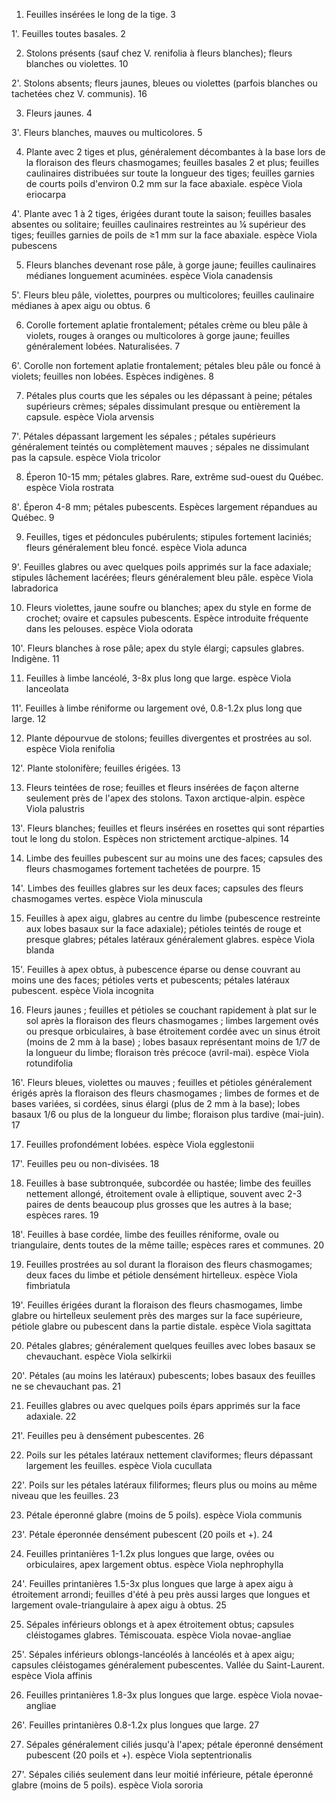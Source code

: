 
1. Feuilles insérées le long de la tige. 3

1'. Feuilles toutes basales. 2

2. Stolons présents (sauf chez V. renifolia à fleurs blanches); fleurs blanches ou
violettes. 10

2'. Stolons absents; fleurs jaunes, bleues ou violettes (parfois blanches ou tachetées chez V. communis). 16

3. Fleurs jaunes. 4

3'. Fleurs blanches, mauves ou multicolores. 5

4. Plante avec 2 tiges et plus, généralement décombantes à la base lors de la floraison des fleurs
chasmogames; feuilles basales 2 et plus; feuilles caulinaires distribuées sur toute la longueur des tiges;
feuilles garnies de courts poils d'environ 0.2 mm sur la face
abaxiale. espèce Viola eriocarpa

4'. Plante avec 1 à 2 tiges, érigées durant toute la saison; feuilles basales absentes ou solitaire; feuilles
caulinaires restreintes au ¼ supérieur des tiges; feuilles garnies de poils de ≥1 mm sur la face abaxiale. espèce Viola pubescens

5. Fleurs blanches devenant rose pâle, à gorge jaune; feuilles caulinaires médianes longuement
acuminées. espèce Viola canadensis

5'. Fleurs bleu pâle, violettes, pourpres ou multicolores; feuilles caulinaire médianes à apex aigu ou
obtus. 6

6. Corolle fortement aplatie frontalement; pétales crème ou bleu pâle à violets, rouges à oranges ou
multicolores à gorge jaune; feuilles généralement lobées. Naturalisées. 7

6'. Corolle non fortement aplatie frontalement; pétales bleu pâle ou foncé à violets; feuilles non lobées.
Espèces indigènes. 8

7. Pétales plus courts que les sépales ou les dépassant à peine; pétales supérieurs crèmes; sépales
dissimulant presque ou entièrement la capsule. espèce Viola arvensis

7'. Pétales dépassant largement les sépales ; pétales supérieurs généralement teintés ou complètement
mauves ; sépales ne dissimulant pas la capsule. espèce Viola tricolor

8. Éperon 10-15 mm; pétales glabres. Rare, extrême sud-ouest du Québec. espèce Viola rostrata

8'. Éperon 4-8 mm; pétales pubescents. Espèces largement répandues au Québec. 9

9. Feuilles, tiges et pédoncules pubérulents; stipules fortement laciniés; fleurs généralement bleu
foncé. espèce Viola adunca

9'. Feuilles glabres ou avec quelques poils apprimés sur la face adaxiale; stipules lâchement lacérées;
fleurs généralement bleu pâle. espèce Viola labradorica

10. Fleurs violettes, jaune soufre ou blanches; apex du style en forme de crochet; ovaire et capsules
pubescents. Espèce introduite fréquente dans les pelouses. espèce Viola odorata

10'. Fleurs blanches à rose pâle; apex du style élargi; capsules glabres. Indigène. 11

11. Feuilles à limbe lancéolé, 3-8x plus long que large. espèce Viola lanceolata

11'. Feuilles à limbe réniforme ou largement ové, 0.8-1.2x plus long que large. 12

12. Plante dépourvue de stolons; feuilles divergentes et prostrées au sol. espèce Viola renifolia

12'. Plante stolonifère; feuilles érigées. 13

13. Fleurs teintées de rose; feuilles et fleurs insérées de façon alterne seulement près de l'apex des stolons.
Taxon arctique-alpin. espèce Viola palustris

13'. Fleurs blanches; feuilles et fleurs insérées en rosettes qui sont réparties tout le long du stolon. Espèces
non strictement arctique-alpines. 14

14. Limbe des feuilles pubescent sur au moins une des faces; capsules des fleurs chasmogames fortement
tachetées de pourpre. 15

14'. Limbes des feuilles glabres sur les deux faces; capsules des fleurs chasmogames vertes. espèce Viola minuscula

15. Feuilles à apex aigu, glabres au centre du limbe (pubescence restreinte aux lobes basaux sur la face
adaxiale); pétioles teintés de rouge et presque glabres; pétales latéraux généralement
glabres. espèce Viola blanda

15'. Feuilles à apex obtus, à pubescence éparse ou dense couvrant au moins une des faces; pétioles verts et
pubescents; pétales latéraux pubescent. espèce Viola incognita

16. Fleurs jaunes ; feuilles et pétioles se couchant rapidement à plat sur le sol après la floraison des fleurs
chasmogames ; limbes largement ovés ou presque orbiculaires, à base étroitement cordée avec un sinus
étroit (moins de 2 mm à la base) ; lobes basaux représentant moins de 1/7 de la longueur du limbe;
floraison très précoce (avril-mai). espèce Viola rotundifolia

16'. Fleurs bleues, violettes ou mauves ; feuilles et pétioles généralement érigés après la floraison des
fleurs chasmogames ; limbes de formes et de bases variées, si cordées, sinus élargi (plus de 2 mm à la
base); lobes basaux 1/6 ou plus de la longueur du limbe; floraison plus tardive (mai-juin). 17

17. Feuilles profondément lobées. espèce Viola egglestonii

17'. Feuilles peu ou non-divisées. 18

18. Feuilles à base subtronquée, subcordée ou hastée; limbe des feuilles nettement allongé, étroitement
ovale à elliptique, souvent avec 2-3 paires de dents beaucoup plus grosses que les autres à la base; espèces
rares. 19

18'. Feuilles à base cordée, limbe des feuilles réniforme, ovale ou triangulaire, dents toutes de la même
taille; espèces rares et communes. 20

19. Feuilles prostrées au sol durant la floraison des fleurs chasmogames; deux faces du limbe et pétiole
densément hirtelleux. espèce Viola fimbriatula

19'. Feuilles érigées durant la floraison des fleurs chasmogames, limbe glabre ou hirtelleux seulement près
des marges sur la face supérieure, pétiole glabre ou pubescent dans la partie distale. espèce Viola sagittata

20. Pétales glabres; généralement quelques feuilles avec lobes basaux se chevauchant. espèce Viola selkirkii

20'. Pétales (au moins les latéraux) pubescents; lobes basaux des feuilles ne se chevauchant pas. 21

21. Feuilles glabres ou avec quelques poils épars apprimés sur la face adaxiale. 22

21'. Feuilles peu à densément pubescentes. 26

22. Poils sur les pétales latéraux nettement claviformes; fleurs dépassant largement les
feuilles. espèce Viola cucullata

22'. Poils sur les pétales latéraux filiformes; fleurs plus ou moins au même niveau que les feuilles. 23

23. Pétale éperonné glabre (moins de 5 poils). espèce Viola communis

23'. Pétale éperonnée densément pubescent (20 poils et +). 24

24. Feuilles printanières 1-1.2x plus longues que large, ovées ou orbiculaires, apex largement
obtus. espèce Viola nephrophylla

24'. Feuilles printanières 1.5-3x plus longues que large à apex aigu à étroitement arrondi; feuilles d'été à
peu près aussi larges que longues et largement ovale-triangulaire à apex aigu à obtus. 25

25. Sépales inférieurs oblongs et à apex étroitement obtus; capsules cléistogames glabres. Témiscouata. espèce Viola novae-angliae

25'. Sépales inférieurs oblongs-lancéolés à lancéolés et à apex aigu; capsules cléistogames généralement
pubescentes. Vallée du Saint-Laurent. espèce Viola affinis

26. Feuilles printanières 1.8-3x plus longues que large. espèce Viola novae-angliae

26'. Feuilles printanières 0.8-1.2x plus longues que large. 27

27. Sépales généralement ciliés jusqu'à l'apex; pétale éperonné densément pubescent (20 poils et
+). espèce Viola septentrionalis

27'. Sépales ciliés seulement dans leur moitié inférieure, pétale éperonné glabre (moins de 5
poils). espèce Viola sororia


